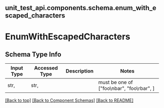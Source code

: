 <a name="top"></a>
## unit_test_api.components.schema.enum_with_escaped_characters
# EnumWithEscapedCharacters

## Schema Type Info
Input Type | Accessed Type | Description | Notes
------------ | ------------- | ------------- | -------------
str,  | str,  |  | must be one of ["foo\nbar", "foo\rbar", ]

[[Back to top]](#top) [[Back to Component Schemas]](../../../README.md#Component-Schemas) [[Back to README]](../../../README.md)
